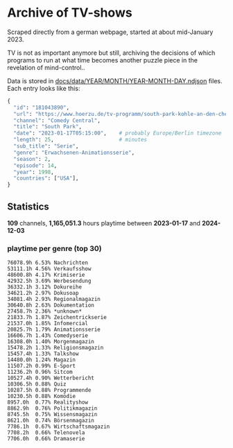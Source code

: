 # Archive of TV-shows

Scraped directly from a german webpage, started at about mid-January 2023.

TV is not as important anymore but still, archiving the decisions of which programs to run at what time
becomes another puzzle piece in the revelation of mind-control.. 

Data is stored in [docs/data/YEAR/MONTH/YEAR-MONTH-DAY.ndjson](docs/data/) files. 
Each entry looks like this:

```python
{
  "id": "181043890", 
  "url": "https://www.hoerzu.de/tv-programm/south-park-kohle-an-den-chefkoch/bid_181043890/", 
  "channel": "Comedy Central", 
  "title": "South Park", 
  "date": "2023-01-17T05:15:00",    # probably Europe/Berlin timezone 
  "length": 25,                     # minutes 
  "sub_title": "Serie", 
  "genre": "Erwachsenen-Animationsserie", 
  "season": 2, 
  "episode": 14, 
  "year": 1998, 
  "countries": ["USA"],
}
```

## Statistics

**109** channels, **1,165,051.3** hours playtime between **2023-01-17** and **2024-12-03**


### playtime per genre (top 30)

    76078.9h 6.53% Nachrichten
    53111.1h 4.56% Verkaufsshow
    48600.8h 4.17% Krimiserie
    42932.5h 3.69% Werbesendung
    36332.1h 3.12% Dokureihe
    34621.2h 2.97% Dokusoap
    34081.4h 2.93% Regionalmagazin
    30640.8h 2.63% Dokumentation
    27458.7h 2.36% *unknown*
    21833.7h 1.87% Zeichentrickserie
    21537.0h 1.85% Infomercial
    20825.7h 1.79% Animationsserie
    16606.7h 1.43% Comedyserie
    16308.0h 1.40% Morgenmagazin
    15478.2h 1.33% Religionsmagazin
    15457.4h 1.33% Talkshow
    14480.0h 1.24% Magazin
    11507.2h 0.99% E-Sport
    11236.2h 0.96% Sitcom
    10527.4h 0.90% Wetterbericht
    10306.5h 0.88% Quiz
    10287.5h 0.88% Programmende
    10230.5h 0.88% Komödie
    8957.0h  0.77% Realityshow
    8862.9h  0.76% Politikmagazin
    8745.5h  0.75% Wissensmagazin
    8621.0h  0.74% Börsenmagazin
    7786.1h  0.67% Wirtschaftsmagazin
    7708.2h  0.66% Telenovela
    7706.0h  0.66% Dramaserie

